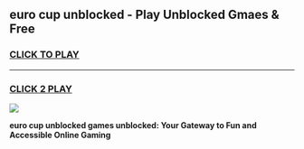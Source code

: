 
## euro cup unblocked - Play Unblocked Gmaes & Free
<h3>
<a href="https://news.freeplayer.one?title=euro_cup_unblocked&ref=16F">CLICK TO PLAY</a></h3>
<hr>

<h3>
<a href="https://news.freeplayer.one?title=euro_cup_unblocked&ref=16F">CLICK 2 PLAY</a>
  
</h3>

<a href="https://news.freeplayer.one?title=euro_cup_unblocked&ref=16F/"><img src="https://clearcache.store/games.png"></a>


**euro cup unblocked games unblocked: Your Gateway to Fun and Accessible Online Gaming**
